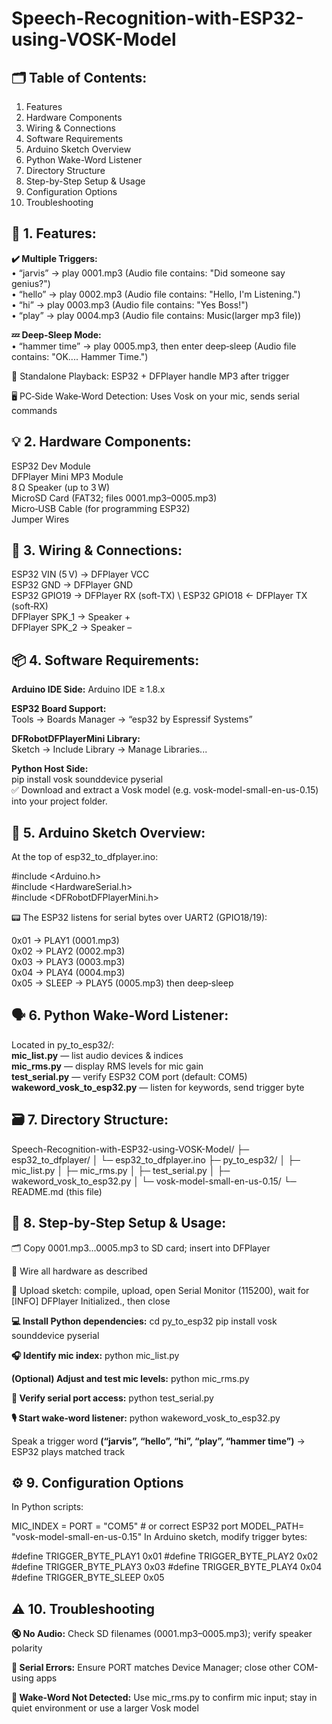 # Speech-Recognition-with-ESP32-using-VOSK-Model

## 🗂️ Table of Contents:

1. Features
2. Hardware Components
3. Wiring & Connections
4. Software Requirements
5. Arduino Sketch Overview
6. Python Wake-Word Listener
7. Directory Structure
8. Step-by-Step Setup & Usage
9. Configuration Options
10. Troubleshooting


## 🧩 1. Features:

**✔️ Multiple Triggers:**\
• “jarvis” → play 0001.mp3 (Audio file contains: "Did someone say genius?")\
• “hello” → play 0002.mp3 (Audio file contains: "Hello, I'm Listening.")\
• “hi” → play 0003.mp3 (Audio file contains: "Yes Boss!")\
• “play” → play 0004.mp3 (Audio file contains: Music(larger mp3 file))

**💤 Deep‑Sleep Mode:**\
• “hammer time” → play 0005.mp3, then enter deep‑sleep (Audio file contains: "OK.... Hammer Time.")

🎵 Standalone Playback: ESP32 + DFPlayer handle MP3 after trigger

🖥️ PC‑Side Wake‑Word Detection: Uses Vosk on your mic, sends serial commands


## 💡 2. Hardware Components:

ESP32 Dev Module\
DFPlayer Mini MP3 Module\
8 Ω Speaker (up to 3 W)\
MicroSD Card (FAT32; files 0001.mp3–0005.mp3)\
Micro‑USB Cable (for programming ESP32)\
Jumper Wires


## 🔌 3. Wiring & Connections:

ESP32 VIN (5 V)    → DFPlayer VCC  \
ESP32 GND          → DFPlayer GND  \
ESP32 GPIO19       → DFPlayer RX (soft‑TX) \ 
ESP32 GPIO18       ← DFPlayer TX (soft‑RX)  \
DFPlayer SPK_1     → Speaker +  \
DFPlayer SPK_2     → Speaker – 


## 📦 4. Software Requirements:

**Arduino IDE Side:**
Arduino IDE ≥ 1.8.x

**ESP32 Board Support:**\
Tools → Boards Manager → “esp32 by Espressif Systems”

**DFRobotDFPlayerMini Library:**\
Sketch → Include Library → Manage Libraries...

**Python Host Side:**\
pip install vosk sounddevice pyserial\
✅ Download and extract a Vosk model (e.g. vosk-model-small-en-us-0.15) into your project folder.


## 🎯 5. Arduino Sketch Overview:

At the top of esp32_to_dfplayer.ino:

#include <Arduino.h>\
#include <HardwareSerial.h>\
#include <DFRobotDFPlayerMini.h>

📟 The ESP32 listens for serial bytes over UART2 (GPIO18/19):

0x01 → PLAY1 (0001.mp3)  
0x02 → PLAY2 (0002.mp3)  
0x03 → PLAY3 (0003.mp3)  
0x04 → PLAY4 (0004.mp3)  
0x05 → SLEEP → PLAY5 (0005.mp3) then deep‑sleep


## 🗣️ 6. Python Wake‑Word Listener:

Located in py_to_esp32/:\
**mic_list.py** — list audio devices & indices\
**mic_rms.py** — display RMS levels for mic gain\
**test_serial.py** — verify ESP32 COM port (default: COM5)\
**wakeword_vosk_to_esp32.py** — listen for keywords, send trigger byte


## 🗃️ 7. Directory Structure:

Speech-Recognition-with-ESP32-using-VOSK-Model/
├─ esp32_to_dfplayer/
│   └─ esp32_to_dfplayer.ino
├─ py_to_esp32/
│   ├─ mic_list.py
│   ├─ mic_rms.py
│   ├─ test_serial.py
│   ├─ wakeword_vosk_to_esp32.py
│   └─ vosk-model-small-en-us-0.15/
└─ README.md (this file)


## 🚀 8. Step‑by‑Step Setup & Usage:

🗂️ Copy 0001.mp3...0005.mp3 to SD card; insert into DFPlayer

🔌 Wire all hardware as described

📲 Upload sketch: compile, upload, open Serial Monitor (115200), wait for [INFO] DFPlayer Initialized., then close

**💻 Install Python dependencies:**
cd py_to_esp32
pip install vosk sounddevice pyserial

**🎧 Identify mic index:**
python mic_list.py

**(Optional) Adjust and test mic levels:**
python mic_rms.py

**🔎 Verify serial port access:**
python test_serial.py

**🎙️ Start wake‑word listener:**
python wakeword_vosk_to_esp32.py

Speak a trigger word **(“jarvis”, “hello”, “hi”, “play”, “hammer time”)** → ESP32 plays matched track


## ⚙️ 9. Configuration Options

In Python scripts:

MIC_INDEX = <your mic index>
PORT      = "COM5"                # or correct ESP32 port
MODEL_PATH= "vosk-model-small-en-us-0.15"
In Arduino sketch, modify trigger bytes:

#define TRIGGER_BYTE_PLAY1   0x01
#define TRIGGER_BYTE_PLAY2   0x02
#define TRIGGER_BYTE_PLAY3   0x03
#define TRIGGER_BYTE_PLAY4   0x04
#define TRIGGER_BYTE_SLEEP   0x05


## ⚠️ 10. Troubleshooting

**🔇 No Audio:** Check SD filenames (0001.mp3–0005.mp3); verify speaker polarity

**🔌 Serial Errors:** Ensure PORT matches Device Manager; close other COM-using apps

**🛑 Wake-Word Not Detected:** Use mic_rms.py to confirm mic input; stay in quiet environment or use a larger Vosk model

